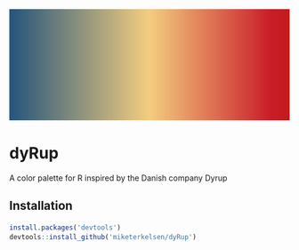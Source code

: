 <img src="devoid_of_all_desires.png" width="1000" height="200" />

# dyRup
A color palette for R inspired by the Danish company Dyrup

## Installation
```r
install.packages('devtools')
devtools::install_github('miketerkelsen/dyRup')
```
